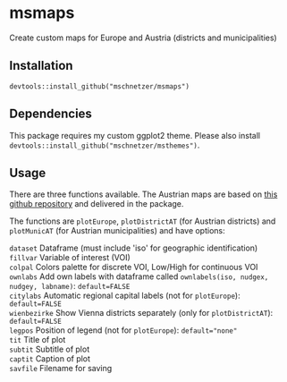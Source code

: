 # msmaps
Create custom maps for Europe and Austria (districts and municipalities)

## Installation

`devtools::install_github("mschnetzer/msmaps")`

## Dependencies

This package requires my custom ggplot2 theme. Please also install `devtools::install_github("mschnetzer/msthemes")`.

## Usage

There are three functions available. The Austrian maps are based on [this github repository](https://github.com/ginseng666/GeoJSON-TopoJSON-Austria/) and delivered in the package.

The functions are `plotEurope`, `plotDistrictAT` (for Austrian districts) and `plotMunicAT` (for Austrian municipalities) and have options:

`dataset`     Dataframe (must include 'iso' for geographic identification)  
`fillvar`     Variable of interest (VOI)  
`colpal`      Colors palette for discrete VOI, Low/High for continuous VOI  
`ownlabs`     Add own labels with dataframe called `ownlabels(iso, nudgex, nudgey, labname)`: `default=FALSE`  
`citylabs`    Automatic regional capital labels (not for `plotEurope`): `default=FALSE`  
`wienbezirke` Show Vienna districts separately (only for `plotDistrictAT`): `default=FALSE`  
`legpos`      Position of legend (not for `plotEurope`): `default="none"`  
`tit`         Title of plot  
`subtit`      Subtitle of plot  
`captit`      Caption of plot  
`savfile`     Filename for saving  
